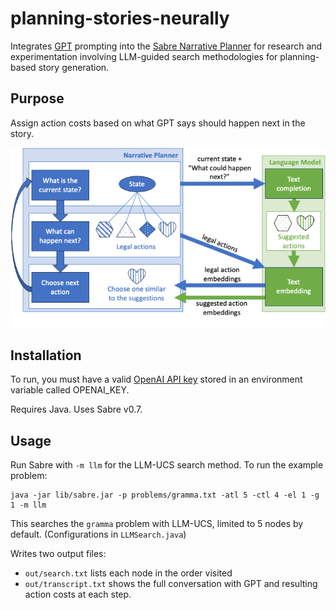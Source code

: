 # planning-stories-neurally

Integrates [GPT](https://openai.com/blog/openai-api) prompting into the [Sabre Narrative Planner](https://github.com/sgware/sabre) for research and experimentation involving LLM-guided search methodologies for planning-based story generation. 

## Purpose

Assign action costs based on what GPT says should happen next in the story. 

![LLM-guided search process](/images/diagram.png)

## Installation

To run, you must have a valid [OpenAI API key](https://platform.openai.com/api-keys) stored in an environment variable called OPENAI_KEY. 

Requires Java. Uses Sabre v0.7.

## Usage

Run Sabre with `-m llm` for the LLM-UCS search method. To run the example problem:

	java -jar lib/sabre.jar -p problems/gramma.txt -atl 5 -ctl 4 -el 1 -g 1 -m llm

This searches the `gramma` problem with LLM-UCS, limited to 5 nodes by default. (Configurations in `LLMSearch.java`)

Writes two output files: 
- `out/search.txt` lists each node in the order visited 
- `out/transcript.txt` shows the full conversation with GPT and resulting action costs at each step.

